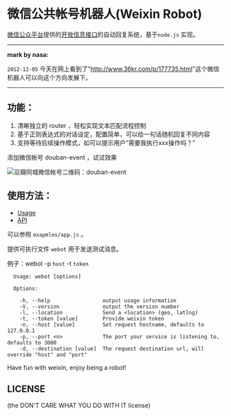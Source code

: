 # 微信公共帐号机器人(Weixin Robot)

[微信公众平台](http://mp.weixin.qq.com/cgi-bin/indexpage?t=wxm-index&lang=zh_CN)提供的[开放信息接口](http://mp.weixin.qq.com/cgi-bin/indexpage?t=wxm-callbackapi-doc&lang=zh_CN)的自动回复系统，基于`node.js` 实现。

___

**mark by nasa:**

`2012-12-05` 今天在网上看到了"<http://www.36kr.com/p/177735.html>"这个微信机器人可以向这个方向发展下。

___
## 功能：

1. 清晰独立的 router ，轻松实现文本匹配流程控制
2. 基于正则表达式的对话设定，配置简单，可以给一句话随机回复不同内容
3. 支持等待后续操作模式，如可以提示用户“需要我执行xxx操作吗？”

添加微信帐号 douban-event ，试试效果

![豆瓣同城微信帐号二维码：douban-event](http://i.imgur.com/ijE19.jpg)

## 使用方法：

- [Usage](https://github.com/ktmud/weixin-robot/wiki/Usage)
- [API](https://github.com/ktmud/weixin-robot/wiki/API)

可以参照 `exapmles/app.js` 。

提供可执行文件 `webot` 用于发送测试消息。

例子：webot -p `host` -t `token`

```
  Usage: webot [options]

  Options:

    -h, --help                 output usage information
    -V, --version              output the version number
    -l, --location             Send a <location> (geo, latlng)
    -t, --token [value]        Provide weixin token
    -n, --host [value]         Set request hostname, defaults to 127.0.0.1
    -p, --port <n>             The port your service is listening to, defaults to 3000
    -d, --destination [value]  The request destination url, will override "host" and "port"
```


Have fun with weixin, enjoy being a robot!

## LICENSE

(the DON'T CARE WHAT YOU DO WITH IT license)
